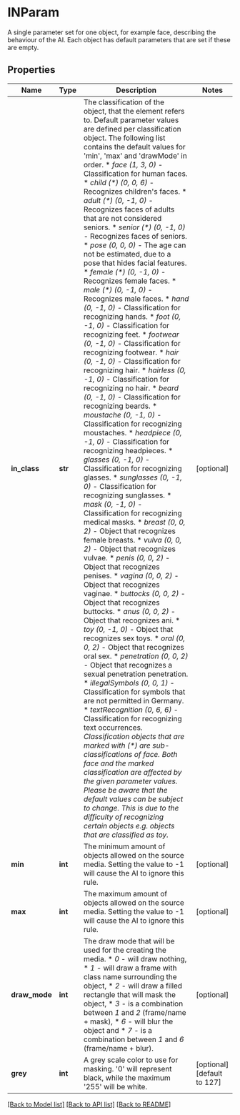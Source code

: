# INParam

A single parameter set for one object, for example face, describing the behaviour of the AI. Each object has default parameters that are set if these are empty.
## Properties
Name | Type | Description | Notes
------------ | ------------- | ------------- | -------------
**in_class** | **str** | The classification of the object, that the element refers to. Default parameter values are defined per classification object. The following list contains the default values for &#39;min&#39;, &#39;max&#39; and &#39;drawMode&#39; in order.  * _face_ _(1, 3, 0)_ - Classification for human faces. * _child (*)_ _(0, 0, 6)_ - Recognizes children&#39;s faces. * _adult (*)_ _(0, -1, 0)_ - Recognizes faces of adults that are not considered seniors. * _senior (*)_ _(0, -1, 0)_ - Recognizes faces of seniors. * _pose_ _(0, 0, 0)_ - The age can not be estimated, due to a pose that hides facial features. * _female (*)_ _(0, -1, 0)_ - Recognizes female faces.  * _male (*)_ _(0, -1, 0)_ - Recognizes male faces.  * _hand_ _(0, -1, 0)_ - Classification for recognizing hands. * _foot_ _(0, -1, 0)_ - Classification for recognizing feet. * _footwear_ _(0, -1, 0)_ - Classification for recognizing footwear. * _hair_ _(0, -1, 0)_ - Classification for recognizing hair.  * _hairless_ _(0, -1, 0)_ - Classification for recognizing no hair.  * _beard_ _(0, -1, 0)_ - Classification for recognizing beards.  * _moustache_ _(0, -1, 0)_ - Classification for recognizing moustaches.  * _headpiece_ _(0, -1, 0)_ - Classification for recognizing headpieces.  * _glasses_ _(0, -1, 0)_ - Classification for recognizing glasses.  * _sunglasses_ _(0, -1, 0)_ - Classification for recognizing sunglasses.  * _mask_ _(0, -1, 0)_ - Classification for recognizing medical masks.  * _breast_ _(0, 0, 2)_ - Object that recognizes female breasts. * _vulva_ _(0, 0, 2)_ - Object that recognizes vulvae. * _penis_ _(0, 0, 2)_ - Object that recognizes penises. * _vagina_ _(0, 0, 2)_ - Object that recognizes vaginae. * _buttocks_ _(0, 0, 2)_ - Object that recognizes buttocks. * _anus_ _(0, 0, 2)_ - Object that recognizes ani. * _toy_ _(0, -1, 0)_ - Object that recognizes sex toys. * _oral_ _(0, 0, 2)_ - Object that recognizes oral sex. * _penetration_ _(0, 0, 2)_ - Object that recognizes a sexual penetration penetration. * _illegalSymbols_ _(0, 0, 1)_ - Classification for symbols that are not permitted in Germany.  * _textRecognition_ _(0, 6, 6)_ - Classification for recognizing text occurrences.  _Classification objects that are marked with (*) are sub-classifications of face. Both face and the marked classification are affected by the given parameter values._  _Please be aware that the default values can be subject to change. This is due to the difficulty of recognizing certain objects e.g. objects that are classified as toy._ | [optional] 
**min** | **int** | The minimum amount of objects allowed on the source media. Setting the value to -1 will cause the AI to ignore this rule. | [optional] 
**max** | **int** | The maximum amount of objects allowed on the source media. Setting the value to -1 will cause the AI to ignore this rule. | [optional] 
**draw_mode** | **int** | The draw mode that will be used for the creating the media.  * _0_ - will draw nothing, * _1_ - will draw a frame with class name surrounding the object, * _2_ - will draw a filled rectangle that will mask the object, * _3_ - is a combination between _1_ and _2_ (frame/name + mask), * _6_ - will blur the object and * _7_ - is a combination between _1_ and _6_ (frame/name + blur). | [optional] 
**grey** | **int** | A grey scale color to use for masking. &#39;0&#39; will represent black, while the maximum &#39;255&#39; will be white. | [optional] [default to 127]

[[Back to Model list]](../README.md#documentation-for-models) [[Back to API list]](../README.md#documentation-for-api-endpoints) [[Back to README]](../README.md)


